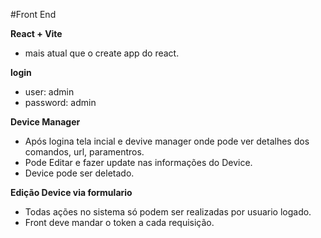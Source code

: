 #Front End

**React + Vite**

* mais atual que o create app do react.

**login**
* user: admin
* password: admin

**Device Manager**
  * Após logina tela incial e devive manager onde pode ver detalhes dos comandos, url, paramentros.
  * Pode Editar e fazer update nas informações do Device.
  * Device pode ser deletado.

  **Edição Device via formulario**
  
  * Todas ações no sistema só podem ser realizadas por usuario logado.
  * Front deve mandar o token a cada requisição.

